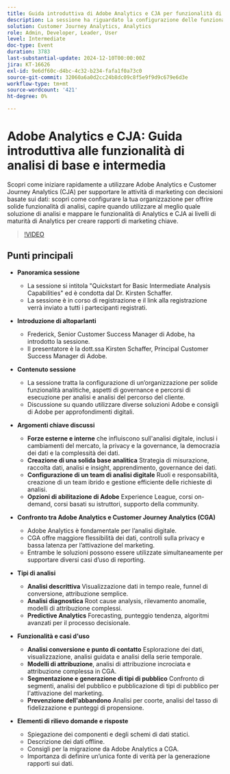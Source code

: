 ```yaml
---
title: Guida introduttiva di Adobe Analytics e CJA per funzionalità di analisi di base e intermedie
description: La sessione ha riguardato la configurazione delle funzionalità analitiche, il confronto tra Adobe Analytics e Customer Journey Analytics e le funzioni chiave per i rapporti di marketing.
solution: Customer Journey Analytics, Analytics
role: Admin, Developer, Leader, User
level: Intermediate
doc-type: Event
duration: 3783
last-substantial-update: 2024-12-10T00:00:00Z
jira: KT-16626
exl-id: 9e6df60c-d4bc-4c32-b234-fafa1f0a73c0
source-git-commit: 32060a6a0d2cc24b8dc09c8f5e9f9d9c679e6d3e
workflow-type: tm+mt
source-wordcount: '421'
ht-degree: 0%

---
```


# Adobe Analytics e CJA: Guida introduttiva alle funzionalità di analisi di base e intermedia

Scopri come iniziare rapidamente a utilizzare Adobe Analytics e Customer Journey Analytics (CJA) per supportare le attività di marketing con decisioni basate sui dati: scopri come configurare la tua organizzazione per offrire solide funzionalità di analisi, capire quando utilizzare al meglio quale soluzione di analisi e mappare le funzionalità di Analytics e CJA ai livelli di maturità di Analytics per creare rapporti di marketing chiave.

>[!VIDEO](https://video.tv.adobe.com/v/3440933/?learn=on&enablevpops)

## Punti principali

* **Panoramica sessione**
   * La sessione si intitola &quot;Quickstart for Basic Intermediate Analysis Capabilities&quot; ed è condotta dal Dr. Kirsten Schaffer.
   * La sessione è in corso di registrazione e il link alla registrazione verrà inviato a tutti i partecipanti registrati.

* **Introduzione di altoparlanti**
   * Frederick, Senior Customer Success Manager di Adobe, ha introdotto la sessione.
   * Il presentatore è la dott.ssa Kirsten Schaffer, Principal Customer Success Manager di Adobe.

* **Contenuto sessione**
   * La sessione tratta la configurazione di un’organizzazione per solide funzionalità analitiche, aspetti di governance e percorsi di esecuzione per analisi e analisi del percorso del cliente.
   * Discussione su quando utilizzare diverse soluzioni Adobe e consigli di Adobe per approfondimenti digitali.

* **Argomenti chiave discussi**
   * **Forze esterne e interne** che influiscono sull&#39;analisi digitale, inclusi i cambiamenti del mercato, la privacy e la governance, la democrazia dei dati e la complessità dei dati.
   * **Creazione di una solida base analitica** Strategia di misurazione, raccolta dati, analisi e insight, apprendimento, governance dei dati.
   * **Configurazione di un team di analisi digitale** Ruoli e responsabilità, creazione di un team ibrido e gestione efficiente delle richieste di analisi.
   * **Opzioni di abilitazione di Adobe** Experience League, corsi on-demand, corsi basati su istruttori, supporto della community.

* **Confronto tra Adobe Analytics e Customer Journey Analytics (CGA)**
   * Adobe Analytics è fondamentale per l’analisi digitale.
   * CGA offre maggiore flessibilità dei dati, controlli sulla privacy e bassa latenza per l’attivazione del marketing.
   * Entrambe le soluzioni possono essere utilizzate simultaneamente per supportare diversi casi d’uso di reporting.

* **Tipi di analisi**
   * **Analisi descrittiva** Visualizzazione dati in tempo reale, funnel di conversione, attribuzione semplice.
   * **Analisi diagnostica** Root cause analysis, rilevamento anomalie, modelli di attribuzione complessi.
   * **Predictive Analytics** Forecasting, punteggio tendenza, algoritmi avanzati per il processo decisionale.

* **Funzionalità e casi d&#39;uso**
   * **Analisi conversione e punto di contatto** Esplorazione dei dati, visualizzazione, analisi guidata e analisi della serie temporale.
   * **Modelli di attribuzione**, analisi di attribuzione incrociata e attribuzione complessa in CGA.
   * **Segmentazione e generazione di tipi di pubblico** Confronto di segmenti, analisi del pubblico e pubblicazione di tipi di pubblico per l&#39;attivazione del marketing.
   * **Prevenzione dell&#39;abbandono** Analisi per coorte, analisi del tasso di fidelizzazione e punteggi di propensione.

* **Elementi di rilievo domande e risposte**
   * Spiegazione dei componenti e degli schemi di dati statici.
   * Descrizione dei dati offline.
   * Consigli per la migrazione da Adobe Analytics a CGA.
   * Importanza di definire un’unica fonte di verità per la generazione rapporti sui dati.
